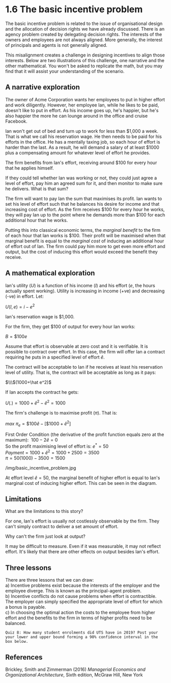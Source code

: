 # 1.6 The basic incentive problem

The basic incentive problem is related to the issue of organisational design and the allocation of decision rights we have already discussed. There is an agency problem created by delegating decision rights. The interests of the owners and employees are not always aligned. More generally, the interest of principals and agents is not generally aligned.

This misalignment creates a challenge in designing incentives to align those interests. Below are two illustrations of this challenge, one narrative and the other mathematical. You won't be asked to replicate the math, but you may find that it will assist your understanding of the scenario.

## A narrative exploration

The owner of Acme Corporation wants her employees to put in higher effort and work diligently. However, her employee Ian, while he likes to be paid, doesn't like to put in effort. As his income goes up, he's happier, but he's also happier the more he can lounge around in the office and cruise Facebook.

Ian won't get out of bed and turn up to work for less than $1,000 a week. That is what we call his reservation wage. He then needs to be paid for his efforts in the office. He has a mentally taxing job, so each hour of effort is harder than the last. As a result, he will demand a salary of at least $1000 plus a compensating amount for whatever level of effort he provides.

The firm benefits from Ian's effort, receiving around $100 for every hour that he applies himself.

If they could tell whether Ian was working or not, they could just agree a level of effort, pay him an agreed sum for it, and then monitor to make sure he delivers. What is that sum?

The firm will want to pay Ian the sum that maximises its profit. Ian wants to set his level of effort such that he balances his desire for income and that increasing cost of effort. As the firm receives $100 for every hour he works, they will pay Ian up to the point where he demands more than $100 for each additional hour that he works.

Putting this into classical economic terms, the *marginal benefit* to the firm of each hour that Ian works is $100. Their profit will be maximised when that marginal benefit is equal to the *marginal cost* of inducing an additional hour of effort out of Ian. The firm could pay him more to get even more effort and output, but the cost of inducing this effort would exceed the benefit they receive.

## A mathematical exploration

Ian's utility (*U*) is a function of his income (*I*) and his effort (*e*, the hours actually spent working). Utility is increasing in income (+ve) and decreasing (-ve) in effort. Let:

$U(I,e)=i-e^2$

Ian's reservation wage is $1,000.

For the firm, they get $100 of output for every hour Ian works:

$B=\$100e$

Assume that effort is observable at zero cost and it is verifiable. It is possible to contract over effort. In this case, the firm will offer Ian a contract requiring he puts in a specified level of effort $\hat e$.

The contract will be acceptable to Ian if he receives at least his reservation level of utility. That is, the contract will be acceptable as long as it pays: 

$\\\$(1000+\hat e^2)$

If Ian accepts the contract he gets:

$U(.)=1000+\hat e^2-\hat e^2=1000$

The firm's challenge is to maximise profit ($\pi$). That is:

$max\:\pi_e=\$100\hat e-[\$1000+\hat e^2]$

First Order Condition (the derivative of the profit function equals zero at the maximum): $\:100-2\hat e=0$    
So the profit maximising level of effort is: $e^*=50$    
$Payment = 1000+\hat e^2=1000+2500=3500$    
$\pi=50(1000)-3500=1500$

/img/basic_incentive_problem.jpg

At effort level $\hat e=50$, the marginal benefit of higher effort is equal to Ian's marginal cost of inducing higher effort. This can be seen in the diagram.

## Limitations

What are the limitations to this story?

For one, Ian's effort is usually not costlessly observable by the firm. They can't simply contract to deliver a set amount of effort.

Why can't the firm just look at output?

It may be difficult to measure. Even if it was measurable, it may not reflect effort. It's likely that there are other effects on output besides Ian's effort.

## Three lessons

There are three lessons that we can draw:    
a) Incentive problems exist because the interests of the  employer and the employee diverge. This is known as the principal-agent problem.    
b) Incentive conflicts do not cause problems when effort is contractible. The employer can simply specified the appropriate level of effort for which a bonus is payable.    
c) In choosing the optimal action the costs to the employee from higher effort and the benefits to the firm in terms of higher profits need to be balanced.

    Quiz 8: How many student enrolments did UTS have in 2019? Post your your lower and upper bound forming a 90% confidence interval in the box below.

## References

Brickley, Smith and Zimmerman (2016) *Managerial Economics and Organizational Architecture*, Sixth edition, McGraw Hill, New York